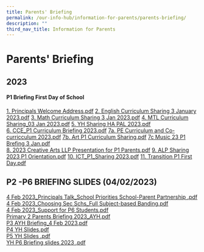 ```yaml
---
title: Parents' Briefing
permalink: /our-info-hub/information-for-parents/parents-briefing/
description: ""
third_nav_title: Information for Parents
---
```

# Parents' Briefing

2023
----

#### P1 Briefing First Day of School

  
[1\. Principals Welcome Address.pdf](/files/Principals%20Welcome%20Address.pdf)
[2\. English Curriculum Sharing 3 January 2023.pdf](/files/English%20Curriculum%20Sharing%203%20January%202023.pdf)
[3\. Math Curriculum Sharing 3 Jan 2023.pdf](/files/Math%20Curriculum%20Sharing%203%20Jan%202023.pdf)
[4\. MTL Curriculum Sharing\_03 Jan 2023.pdf](/files/MTL%20Curriculum%20Sharing_03%20Jan%202023.pdf)
[5\. YH Sharing HA PAL 2023.pdf](/files/YH%20Sharing%20HA%20PAL%202023.pdf)  
[6\. CCE\_P1 Curriculum Briefing 2023.pdf](/files/CCE_P1%20Curriculum%20Briefing%202023.pdf) 
[7a. PE Curriculum and Co-curricculum 2023.pdf]()
[7b. Art P1 Curriculum Sharing.pdf](/files/Art%20P1%20Curriculum%20Sharing.pdf)
[7c Music 23 P1 Brefing 3 Jan.pdf](/files/Music%2023%20P1%20Brefing%203%20Jan.pdf)  
[8\. 2023 Creative Arts LLP Presentation for P1 Parents.pdf]()
[9\. ALP Sharing 2023 P1 Orientation.pdf](/files/ALP%20Sharing%202023%20P1%20Orientation.pdf)
[10\. ICT\_P1\_Sharing 2023.pdf](/files/ICT_P1_Sharing%202023.pdf)
[11\. Transition P1 First Day.pdf](/files/Transition%20P1%20First%20Day.pdf) 
  

P2 -P6 BRIEFING SLIDES (04/02/2023)
-----------------------------------

[4 Feb 2023\_Principals Talk\_School Priorities School-Parent Partnership .pdf](https://zhenghuapri.moe.edu.sg/qql/slot/u516/Stakeholders/Information%20for%20Parents/2023/PARENTS%20BRIEFING/updated/4%20Feb%202023_Principals%20Talk_School%20Priorities%20%20School-Parent%20Partnership%201%201.pdf)  
[4 Feb 2023\_Choosing Sec Schs\_Full Subject-based Banding.pdf](https://zhenghuapri.moe.edu.sg/qql/slot/u516/Stakeholders/Information%20for%20Parents/2023/PARENTS%20BRIEFING/updated/4%20Feb%202023_Choosing%20Sec%20Schs_Full%20Subject-based%20Banding-compressed%201.pdf)  
[4 Feb 2023\_Support for P6 Students.pdf](https://zhenghuapri.moe.edu.sg/qql/slot/u516/Stakeholders/Information%20for%20Parents/2023/PARENTS%20BRIEFING/updated/4%20Feb%202023_Support%20for%20P6%20Students%20%201%201.pdf)  
[Primary 2 Parents Briefing 2023\_AYH.pdf](https://zhenghuapri.moe.edu.sg/qql/slot/u516/Stakeholders/Information%20for%20Parents/2023/PARENTS%20BRIEFING/updated/Primary%202%20Parents%20Briefing%202023_AYH-compressed.pdf)  
[P3 AYH Briefing\_4 Feb 2023.pdf](https://zhenghuapri.moe.edu.sg/qql/slot/u516/Stakeholders/Information%20for%20Parents/2023/PARENTS%20BRIEFING/updated/P3%20AYH%20Briefing_4%20Feb%202023%201%201.pdf)  
[P4 YH Slides.pdf](https://zhenghuapri.moe.edu.sg/qql/slot/u516/Stakeholders/Information%20for%20Parents/2023/PARENTS%20BRIEFING/updated/P4%20YH%20Slides%201%201.pdf)  
[P5 YH Slides .pdf](https://zhenghuapri.moe.edu.sg/qql/slot/u516/Stakeholders/Information%20for%20Parents/2023/PARENTS%20BRIEFING/updated/P5%20YH%20Slides%201.pdf)  
[YH P6 Briefing slides 2023 .pdf](https://zhenghuapri.moe.edu.sg/qql/slot/u516/Stakeholders/Information%20for%20Parents/2023/PARENTS%20BRIEFING/updated/YH%20P6%20Briefing%20slides%202023%201%201%201.pdf)
